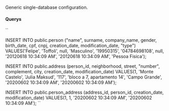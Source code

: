 Generic single-database configuration.



#### Querys

``

INSERT INTO public.person
("name", surname, company_name, gender, birth_date, cpf, cnpj, creation_date, modification_date, "type")
VALUES('Felipe', 'Toffoli', null, 'Masculino', '19950315', '04784698108', null, '20120618 10:34:09 AM', '20120618 10:34:09 AM', 'Pessoa Fisica');


INSERT INTO public.address
(person_id, neighborhood, street, "number", complement, city, creation_date, modification_date)
VALUES(1, 'Monte Castelo', 'Julia Maksud', '117', 'bloco a 7, apartamento 14', 'Campo Grande', '20200602 10:34:09 AM', '20200602 10:34:09 AM');

INSERT INTO public.person_address
(address_id, person_id, creation_date, modification_date)
VALUES(1, 1, '20200602 10:34:09 AM', '20200602 10:34:09 AM');
``


